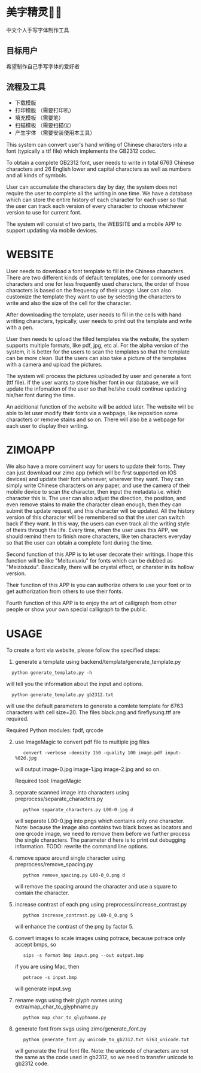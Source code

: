 # 美字精灵🧚‍♀️

中文个人手写字体制作工具

## 目标用户
希望制作自己手写字体的爱好者

## 流程及工具
* 下载模版
* 打印模版 （需要打印机）
* 填充模板 （需要笔）
* 扫描模板 （需要扫描仪）
* 产生字体  （需要安装使用本工具）


This system can convert user's hand writing of Chinese characters into a font
(typically a ttf file) which implements the GB2312 codec.

To obtain a complete GB2312 font, user needs to write in total 6763 Chinese 
characters and 26 English lower and capital characters as well as numbers and
all kinds of symbols.

User can accumulate the characters day by day, the system does not require the
user to complete all the writing in one time. We have a database which can 
store the entire history of each character for each user so that the user can 
track each version of every character to choose whichever version to use for
current font. 

The system will consist of two parts, the WEBSITE and a mobile APP to support
updating via mobile devices.

WEBSITE
============
User needs to download a font template to fill in the Chinese characters. There are
two different kinds of default templates, one for commonly used characters and one 
for less frequently used characters, the order of those characters is based on the
frequency of their usage. User can also customize the template they want to use by 
selecting the characters to write and also the size of the cell for the character.

After downloading the template, user needs to fill in the cells with hand writting 
characters, typically, user needs to print out the template and write with a pen.

User then needs to upload the filled templates via the website, the system supports 
multiple formats, like pdf, jpg, etc al. For the alpha version of the system, it is 
better for the users to scan the templates so that the template can be more clean.
But the users can also take a picture of the templates with a camera and upload the 
pictures.

The system will process the pictures uploaded by user and generate a font (ttf file).
If the user wants to store his/her font in our database, we will update the infomation
of the user so that he/she could continue updating his/her font during the time.

An additional function of the website will be added later. The website will be able to
let user modify their fonts via a webpage, like reposition some characters or remove 
stains and so on. There will also be a webpage for each user to display their writing.

ZIMOAPP
================
We also have a more convinent way for users to update their fonts. They can just download
our zimo app (which will be first supported on IOS devices) and update their font whenever,
wherever they want. They can simply write Chinese characters on any paper, and use the camera
of their mobile device to scan the character, then input the metadata i.e. which character 
this is. The user can also adjust the direction, the position, and even remove stains to make
the character clean enough, then they can submit the update request, and this character will
be updated. All the history version of this character will be remembered so that the user can
switch back if they want. In this way, the users can even track all the writing style of theirs
through the life. Every time, when the user uses this APP, we should remind them to finish more 
characters, like ten characters everyday so that the user can obtain a complete font during the
time.

Second function of this APP is to let user decorate their writings. I hope this function will be
like "Meituxiuxiu" for fonts which can be dubbed as "Meizixiuxiu". Bascically, there will be 
crystal effect, or charater in its hollow version.

Their function of this APP is you can authorize others to use your font or to get authorization from
others to use their fonts. 

Fourth function of this APP is to enjoy the art of calligraph from other people or show your own special
calligraph to the public.

USAGE
================
To create a font via website, please follow the specified steps:

1. generate a template using backend/template/generate_template.py
  ```
    python generate_template.py -h
  ```
  
  will tell you the information about the input and options.
  ```
    python generate_template.py gb2312.txt
  ```
  
  will use the default parameters to generate a comlete template for 6763 characters with cell size=20. The files black.png and fireflysung.ttf are required.
  
  Required Python modules: fpdf, qrcode

2. use ImageMagic to convert pdf file to multiple jpg files
   ```
      convert -verbose -density 150 -quality 100 image.pdf input-%02d.jpg
   ```
   
   will output image-0.jpg image-1.jpg image-2.jpg and so on.
   
   Required tool: ImageMagic

3. separate scanned image into characters using preprocess/separate_characters.py
   ```
      python separate_characters.py L00-0.jpg d
   ```
   
   will separate L00-0.jpg into pngs which contains only one character. Note: because the image also contains two
   black boxes as locators and one qrcode image, we need to remove them before we further process the single characters.
   The parameter d here is to print out debugging information. TODO: rewrite the command line options.
   
4. remove space around single character using preprocess/remove_spacing.py
   ```
      python remove_spacing.py L00-0_0.png d
   ```
   
   will remove the spacing around the character and use a square to contain the character.
  
5. increase contrast of each png using preprocess/increase_contrast.py
   ```
      python increase_contrast.py L00-0_0.png 5
   ```
   
   will enhance the contrast of the png by factor 5.

6. convert images to scale images using potrace, because potrace only accept bmps, so
   ```
      sips -s format bmp input.png --out output.bmp
   ```
   
   if you are using Mac, then
   ```
      potrace -s input.bmp
   ```
   
   will generate input.svg

7. rename svgs using their glyph names using extra/map_char_to_glyphname.py
   ```
      python map_char_to_glyphname.py
   ```

7. generate font from svgs using zimo/generate_font.py
   ```
      python generate_font.py unicode_to_gb2312.txt 6763_unicode.txt
   ```
   
   will generate the final font file. Note: the unicode of characters are not the same as the code used in gb2312, so we need to transfer unicode to gb2312 code.
      
